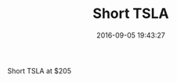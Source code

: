 ﻿---
layout: post
title:  "Short TSLA"
date:   2016-09-05 19:43:27
categories: short TSLA
---
Short TSLA at $205

